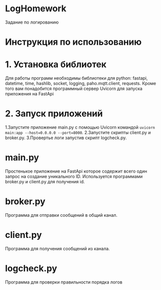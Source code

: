 # LogHomework
Задание по логированию
# Инструкция по использованию
# 1. Установка библиотек
Для работы программ необходимы библиотеки для python: fastapi, datetime, time, hashlib, socket, logging, paho.mqtt.client, requests. Кроме того вам понадобится программный сервер Uvicorn для запуска приложения на FastApi
# 2. Запуск приложений
1.Запустите приложение main.py с помощью Uvicorn командой ```uvicorn main:app --host=0.0.0.0 --port=8000```.
2.Запустите скрипты client.py и broker.py.
3.Провертье логи запустив скрипт logcheck.py.
# main.py
Простенькое приложение на FastApi которое содержит всего один запрос на создание уникального ID.
Используется программами broker.py и client.py для получения id.
# broker.py
Программа для отправки сообщений в общий канал.
# client.py
Программа для получения сообщений из канала.
# logcheck.py
Программа для проверки правильности порядка логов
